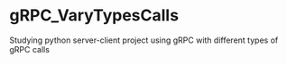 # gRPC_VaryTypesCalls
Studying python server-client project using gRPC with different types of gRPC calls
